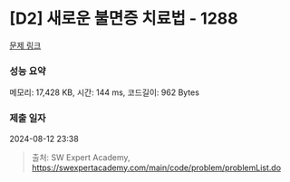# [D2] 새로운 불면증 치료법 - 1288 

[문제 링크](https://swexpertacademy.com/main/code/problem/problemDetail.do?contestProbId=AV18_yw6I9MCFAZN) 

### 성능 요약

메모리: 17,428 KB, 시간: 144 ms, 코드길이: 962 Bytes

### 제출 일자

2024-08-12 23:38



> 출처: SW Expert Academy, https://swexpertacademy.com/main/code/problem/problemList.do
